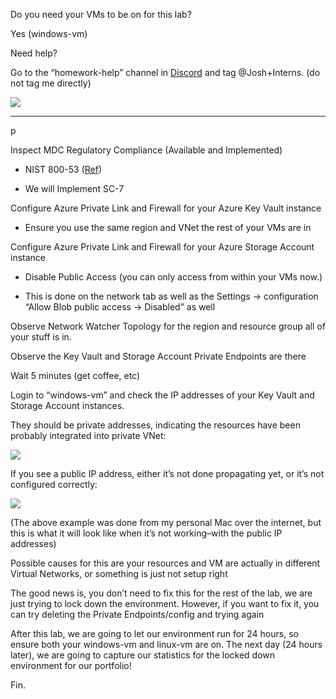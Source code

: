 Do you need your VMs to be on for this lab?

Yes (windows-vm)

  

Need help?

Go to the “homework-help” channel in [Discord](https://docs.google.com/document/d/1vBbu5AuRTcKCYWoA_kDM6iyCRKp4A_aNnbo6fgEG3xc/edit) and tag @Josh+Interns. (do not tag me directly)

![](https://lh7-rt.googleusercontent.com/docsz/AD_4nXdzeNYcrxdDiodgsnwpOQQjoRIuR17l75eF5oKD_Kd9fueDyn59I9yaG0ouxoo6JD9Eo_Pk9_XnauyK_sNi7sZc1KGIOIDMocxDEY80hMwbJV2vlFTxtb1rir8SObEk154Xd9FwD8hSAJ7_GBZTtsmyTGkg?key=tIuT1K0POXhC2ipEB7PsfQ)

---

p

  

Inspect MDC Regulatory Compliance (Available and Implemented)

- NIST 800-53 ([Ref](https://csrc.nist.gov/Projects/risk-management/sp800-53-controls/release-search#/families?version=5.1))
    

- We will Implement SC-7
    

  

Configure Azure Private Link and Firewall for your Azure Key Vault instance

- Ensure you use the same region and VNet the rest of your VMs are in
    

Configure Azure Private Link and Firewall for your Azure Storage Account instance

- Disable Public Access (you can only access from within your VMs now.)
    

- This is done on the network tab as well as the Settings -> configuration “Allow Blob public access → Disabled” as well
    

  

Observe Network Watcher Topology for the region and resource group all of your stuff is in.

Observe the Key Vault and Storage Account Private Endpoints are there

  

Wait 5 minutes (get coffee, etc)

  

Login to “windows-vm” and check the IP addresses of your Key Vault and Storage Account instances.

They should be private addresses, indicating the resources have been probably integrated into private VNet:

![](https://lh7-rt.googleusercontent.com/docsz/AD_4nXd0NuLbpCCfNYl9wNPAQcV2SJZeUUJzHwJCKSDUc0Y_3zJQdLaSp0a4yRRw_bRltQTdIb2YVAUsDVNlILs1ftlOJKg2v2oDyUrxzd0bOTRzB0tTpDP7FOPvj-im2ofns94Yi8nRs5tbPa4zIiHfN4b9JesU?key=tIuT1K0POXhC2ipEB7PsfQ)

  
  

If you see a public IP address, either it’s not done propagating yet, or it’s not configured correctly:

![](https://lh7-rt.googleusercontent.com/docsz/AD_4nXe6iimigh_FTWceUaIGAEgyy8rWyET8K57yhOxVLpPSbVcqjPDSnuSj6VokN3GUgNZQxus5BHpY6p5iwEvGDPqqUYCGc7LouZZ--0tuBCIH5S_qfGx0kBqhewFdFxRxD2BNTVIAZSgXmMfFVl9IFcGJE4lr?key=tIuT1K0POXhC2ipEB7PsfQ)

(The above example was done from my personal Mac over the internet, but this is what it will look like when it’s not working–with the public IP addresses)

  

Possible causes for this are your resources and VM are actually in different Virtual Networks, or something is just not setup right

  

The good news is, you don’t need to fix this for the rest of the lab, we are just trying to lock down the environment. However, if you want to fix it, you can try deleting the Private Endpoints/config and trying again

  

After this lab, we are going to let our environment run for 24 hours, so ensure both your windows-vm and linux-vm are on. The next day (24 hours later), we are going to capture our statistics for the locked down environment for our portfolio!

  

Fin.